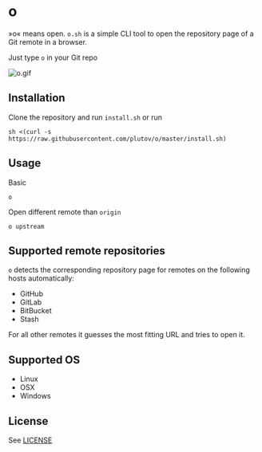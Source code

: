 # o

»o« means open. `o.sh` is a simple CLI tool to open the repository page of a 
Git remote in a browser.

Just type `o` in your Git repo

![o.gif](https://raw.githubusercontent.com/plutov/o/master/o.gif)

## Installation

Clone the repository and run `install.sh` or run

```
sh <(curl -s https://raw.githubusercontent.com/plutov/o/master/install.sh)
```

## Usage

Basic

```
o
```

Open different remote than `origin`

```
o upstream
```

## Supported remote repositories

`o` detects the corresponding repository page for remotes on the following 
hosts automatically:

- GitHub
- GitLab
- BitBucket
- Stash

For all other remotes it guesses the most fitting URL and tries to open it.

## Supported OS

- Linux
- OSX
- Windows

## License

See [LICENSE](./LICENSE)
